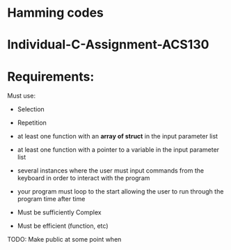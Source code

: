 # Hamming codes

# Individual-C-Assignment-ACS130

# Requirements:
Must use:
- Selection 
- Repetition
- at least one function with an **array of struct** in the input parameter list
- at least one function with a pointer to a variable in the input parameter list
- several instances where the user must input commands from the keyboard in order to interact with the program
- your program must loop to the start allowing the user to run through the program time after time

- Must be sufficiently Complex
- Must be efficient (function, etc)


TODO: Make public at some point when 
